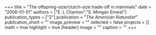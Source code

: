 +++
title = "The offspring-size/clutch-size trade-off in mammals"
date = "2006-01-01"
authors = ["E. L Charnov","S. Morgan Ernest"]
publication_types = ["2"]
publication = "_The American Naturalist_"
publication_short = ""
image_preview = ""
selected = false
projects = []
math = true
highlight = true
[header]
image = ""
caption = ""
+++

